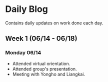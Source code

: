 # Daily Blog
Contains daily updates on work done each day.

## Week 1 (06/14 - 06/18)

### Monday 06/14
- Attended virtual orientation.
- Attended group's presentation.
- Meeting with Yongho and Liangkai.

